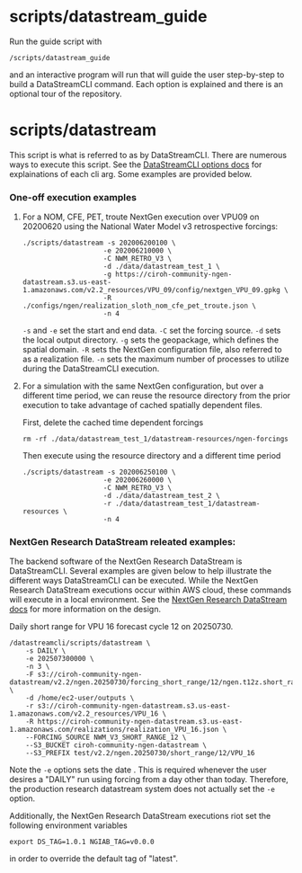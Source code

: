 # scripts/datastream_guide
Run the guide script with
```
/scripts/datastream_guide
```
and an interactive program will run that will guide the user step-by-step to build a DataStreamCLI command. Each option is explained and there is an optional tour of the repository.

# scripts/datastream
This script is what is referred to as by DataStreamCLI. There are numerous ways to execute this script. See the [DataStreamCLI options docs](https://github.com/CIROH-UA/datastreamcli/blob/main/docs/DATASTREAM_OPTIONS.md) for explainations of each cli arg. Some examples are provided below.

### One-off execution examples
1.
    For a NOM, CFE, PET, troute NextGen execution over VPU09 on 20200620 using the National Water Model v3 retrospective forcings:
    ```
    ./scripts/datastream -s 202006200100 \
                        -e 202006210000 \
                        -C NWM_RETRO_V3 \
                        -d ./data/datastream_test_1 \
                        -g https://ciroh-community-ngen-datastream.s3.us-east-1.amazonaws.com/v2.2_resources/VPU_09/config/nextgen_VPU_09.gpkg \
                        -R ./configs/ngen/realization_sloth_nom_cfe_pet_troute.json \
                        -n 4
    ```
    `-s` and `-e` set the start and end data. `-C` set the forcing source. `-d` sets the local output directory. `-g` sets the geopackage, which defines the spatial domain. `-R` sets the NextGen configuration file, also referred to as a realization file. `-n` sets the maximum number of processes to utilize during the DataStreamCLI execution.

2.
    For a simulation with the same NextGen configuration, but over a different time period, we can reuse the resource directory from the prior execution to take advantage of cached spatially dependent files.

    First, delete the cached time dependent forcings

    ```
    rm -rf ./data/datastream_test_1/datastream-resources/ngen-forcings
    ```

    Then execute using the resource directory and a different time period

    ```
    ./scripts/datastream -s 202006250100 \
                        -e 202006260000 \
                        -C NWM_RETRO_V3 \
                        -d ./data/datastream_test_2 \
                        -r ./data/datastream_test_1/datastream-resources \
                        -n 4
    ```    

### NextGen Research DataStream releated examples:
The backend software of the NextGen Research DataStream is DataStreamCLI. Several examples are given below to help illustrate the different ways DataStreamCLI can be executed. While the NextGen Research DataStream executions occur within AWS cloud, these commands will execute in a local environment. See the [NextGen Research DataStream docs](https://github.com/CIROH-UA/ngen-datastream/tree/main/docs/nrds) for more information on the design.

Daily short range for VPU 16 forecast cycle 12 on 20250730. 
```
/datastreamcli/scripts/datastream \
    -s DAILY \
    -e 202507300000 \
    -n 3 \
    -F s3://ciroh-community-ngen-datastream/v2.2/ngen.20250730/forcing_short_range/12/ngen.t12z.short_range.forcing.f001_f018.VPU_16.nc \
    -d /home/ec2-user/outputs \
    -r s3://ciroh-community-ngen-datastream.s3.us-east-1.amazonaws.com/v2.2_resources/VPU_16 \
    -R https://ciroh-community-ngen-datastream.s3.us-east-1.amazonaws.com/realizations/realization_VPU_16.json \
    --FORCING_SOURCE NWM_V3_SHORT_RANGE_12 \
    --S3_BUCKET ciroh-community-ngen-datastream \
    --S3_PREFIX test/v2.2/ngen.20250730/short_range/12/VPU_16
```

Note the `-e` options sets the date . This is required whenever the user desires a "DAILY" run using forcing from a day other than today. Therefore, the production research datastream system does not actually set the `-e` option.

Additionally, the NextGen Research DataStream executions riot set the following environment variables
```
export DS_TAG=1.0.1 NGIAB_TAG=v0.0.0
```
in order to override the default tag of "latest". 

